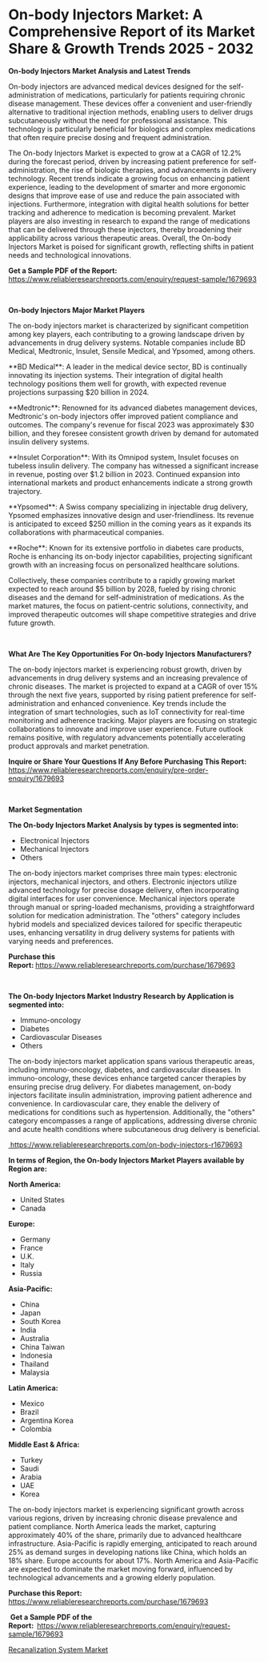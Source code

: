 <p><h1>On-body Injectors Market: A Comprehensive Report of its Market Share & Growth Trends 2025 - 2032</h1></p><p><strong>On-body Injectors Market Analysis and Latest Trends</strong></p>
<p><p>On-body injectors are advanced medical devices designed for the self-administration of medications, particularly for patients requiring chronic disease management. These devices offer a convenient and user-friendly alternative to traditional injection methods, enabling users to deliver drugs subcutaneously without the need for professional assistance. This technology is particularly beneficial for biologics and complex medications that often require precise dosing and frequent administration.</p><p>The On-body Injectors Market is expected to grow at a CAGR of 12.2% during the forecast period, driven by increasing patient preference for self-administration, the rise of biologic therapies, and advancements in delivery technology. Recent trends indicate a growing focus on enhancing patient experience, leading to the development of smarter and more ergonomic designs that improve ease of use and reduce the pain associated with injections. Furthermore, integration with digital health solutions for better tracking and adherence to medication is becoming prevalent. Market players are also investing in research to expand the range of medications that can be delivered through these injectors, thereby broadening their applicability across various therapeutic areas. Overall, the On-body Injectors Market is poised for significant growth, reflecting shifts in patient needs and technological innovations.</p></p>
<p><strong>Get a Sample PDF of the Report:&nbsp;</strong> <a href="https://www.reliableresearchreports.com/enquiry/request-sample/1679693?utm_campaign=3216&utm_medium=2&utm_source=Github&utm_content=ia&utm_term=25032025&utm_id=on-body-injectors">https://www.reliableresearchreports.com/enquiry/request-sample/1679693</a></p>
<p>&nbsp;</p>
<p><strong>On-body Injectors Major Market Players</strong></p>
<p><p>The on-body injectors market is characterized by significant competition among key players, each contributing to a growing landscape driven by advancements in drug delivery systems. Notable companies include BD Medical, Medtronic, Insulet, Sensile Medical, and Ypsomed, among others.</p><p>**BD Medical**: A leader in the medical device sector, BD is continually innovating its injection systems. Their integration of digital health technology positions them well for growth, with expected revenue projections surpassing $20 billion in 2024.</p><p>**Medtronic**: Renowned for its advanced diabetes management devices, Medtronic's on-body injectors offer improved patient compliance and outcomes. The company's revenue for fiscal 2023 was approximately $30 billion, and they foresee consistent growth driven by demand for automated insulin delivery systems.</p><p>**Insulet Corporation**: With its Omnipod system, Insulet focuses on tubeless insulin delivery. The company has witnessed a significant increase in revenue, posting over $1.2 billion in 2023. Continued expansion into international markets and product enhancements indicate a strong growth trajectory.</p><p>**Ypsomed**: A Swiss company specializing in injectable drug delivery, Ypsomed emphasizes innovative design and user-friendliness. Its revenue is anticipated to exceed $250 million in the coming years as it expands its collaborations with pharmaceutical companies.</p><p>**Roche**: Known for its extensive portfolio in diabetes care products, Roche is enhancing its on-body injector capabilities, projecting significant growth with an increasing focus on personalized healthcare solutions.</p><p>Collectively, these companies contribute to a rapidly growing market expected to reach around $5 billion by 2028, fueled by rising chronic diseases and the demand for self-administration of medications. As the market matures, the focus on patient-centric solutions, connectivity, and improved therapeutic outcomes will shape competitive strategies and drive future growth.</p></p>
<p>&nbsp;</p>
<p><strong>What Are The Key Opportunities For On-body Injectors Manufacturers?</strong></p>
<p><p>The on-body injectors market is experiencing robust growth, driven by advancements in drug delivery systems and an increasing prevalence of chronic diseases. The market is projected to expand at a CAGR of over 15% through the next five years, supported by rising patient preference for self-administration and enhanced convenience. Key trends include the integration of smart technologies, such as IoT connectivity for real-time monitoring and adherence tracking. Major players are focusing on strategic collaborations to innovate and improve user experience. Future outlook remains positive, with regulatory advancements potentially accelerating product approvals and market penetration.</p></p>
<p><strong>Inquire or Share Your Questions If Any Before Purchasing This Report:</strong> <a href="https://www.reliableresearchreports.com/enquiry/pre-order-enquiry/1679693?utm_campaign=3216&utm_medium=2&utm_source=Github&utm_content=ia&utm_term=25032025&utm_id=on-body-injectors">https://www.reliableresearchreports.com/enquiry/pre-order-enquiry/1679693</a></p>
<p>&nbsp;</p>
<p><strong>Market Segmentation</strong></p>
<p><strong>The On-body Injectors Market Analysis by types is segmented into:</strong></p>
<p><ul><li>Electronical Injectors</li><li>Mechanical Injectors</li><li>Others</li></ul></p>
<p><p>The on-body injectors market comprises three main types: electronic injectors, mechanical injectors, and others. Electronic injectors utilize advanced technology for precise dosage delivery, often incorporating digital interfaces for user convenience. Mechanical injectors operate through manual or spring-loaded mechanisms, providing a straightforward solution for medication administration. The "others" category includes hybrid models and specialized devices tailored for specific therapeutic uses, enhancing versatility in drug delivery systems for patients with varying needs and preferences.</p></p>
<p><strong>Purchase this Report:&nbsp;</strong><a href="https://www.reliableresearchreports.com/purchase/1679693?utm_campaign=3216&utm_medium=2&utm_source=Github&utm_content=ia&utm_term=25032025&utm_id=on-body-injectors">https://www.reliableresearchreports.com/purchase/1679693</a></p>
<p>&nbsp;</p>
<p><strong>The On-body Injectors Market Industry Research by Application is segmented into:</strong></p>
<p><ul><li>Immuno-oncology</li><li>Diabetes</li><li>Cardiovascular Diseases</li><li>Others</li></ul></p>
<p><p>The on-body injectors market application spans various therapeutic areas, including immuno-oncology, diabetes, and cardiovascular diseases. In immuno-oncology, these devices enhance targeted cancer therapies by ensuring precise drug delivery. For diabetes management, on-body injectors facilitate insulin administration, improving patient adherence and convenience. In cardiovascular care, they enable the delivery of medications for conditions such as hypertension. Additionally, the "others" category encompasses a range of applications, addressing diverse chronic and acute health conditions where subcutaneous drug delivery is beneficial.</p></p>
<p><a href="https://www.reliableresearchreports.com/on-body-injectors-r1679693?utm_campaign=3216&utm_medium=2&utm_source=Github&utm_content=ia&utm_term=25032025&utm_id=on-body-injectors">&nbsp;https://www.reliableresearchreports.com/on-body-injectors-r1679693</a></p>
<p><strong>In terms of Region, the On-body Injectors Market Players available by Region are:</strong></p>
<p>
    <p> <strong> North America: </strong>
        <ul>
            <li>United States</li>
            <li>Canada</li>
        </ul>
        </p> 
    <p> <strong> Europe: </strong>
        <ul>
            <li>Germany</li>
            <li>France</li>
            <li>U.K.</li>
            <li>Italy</li>
            <li>Russia</li>
        </ul>
        </p> 
    <p> <strong> Asia-Pacific: </strong>
        <ul>
            <li>China</li>
            <li>Japan</li>
            <li>South Korea</li>
            <li>India</li>
            <li>Australia</li>
            <li>China Taiwan</li>
            <li>Indonesia</li>
            <li>Thailand</li>
            <li>Malaysia</li>
        </ul>
        </p> 
    <p> <strong> Latin America: </strong>
        <ul>
            <li>Mexico</li>
            <li>Brazil</li>
            <li>Argentina Korea</li>
            <li>Colombia</li>
        </ul>
        </p> 
    <p> <strong> Middle East & Africa: </strong>
        <ul>
            <li>Turkey</li>
            <li>Saudi</li>
            <li>Arabia</li>
            <li>UAE</li>
            <li>Korea</li>
        </ul>
    </p>
    </p>
<p><p>The on-body injectors market is experiencing significant growth across various regions, driven by increasing chronic disease prevalence and patient compliance. North America leads the market, capturing approximately 40% of the share, primarily due to advanced healthcare infrastructure. Asia-Pacific is rapidly emerging, anticipated to reach around 25% as demand surges in developing nations like China, which holds an 18% share. Europe accounts for about 17%. North America and Asia-Pacific are expected to dominate the market moving forward, influenced by technological advancements and a growing elderly population.</p></p>
<p><strong>Purchase this Report: </strong><a href="https://www.reliableresearchreports.com/purchase/1679693?utm_campaign=3216&utm_medium=2&utm_source=Github&utm_content=ia&utm_term=25032025&utm_id=on-body-injectors">https://www.reliableresearchreports.com/purchase/1679693</a></p>
<p>&nbsp;<strong>Get a Sample PDF of the Report:&nbsp;&nbsp;</strong><a href="https://www.reliableresearchreports.com/enquiry/request-sample/1679693?utm_campaign=3216&utm_medium=2&utm_source=Github&utm_content=ia&utm_term=25032025&utm_id=on-body-injectors">https://www.reliableresearchreports.com/enquiry/request-sample/1679693</a></p>
<p><strong></strong></p>
<p><p><a href="https://github.com/marlanamarvn/Market-Research-Report-List-1/blob/main/recanalization-system-market.md?utm_campaign=3216&utm_medium=2&utm_source=Github&utm_content=ia&utm_term=25032025&utm_id=on-body-injectors">Recanalization System Market</a></p></p>